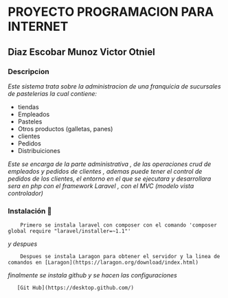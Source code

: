 # PROYECTO PROGRAMACION PARA INTERNET

## Diaz Escobar Munoz Victor Otniel

### Descripcion 
_Este sistema trata sobre la administracion de una franquicia de sucursales de pastelerias la cual contiene:_

- tiendas
- Empleados
- Pasteles
- Otros productos (galletas, panes)
- clientes
- Pedidos
- Distribuiciones

_Este se encarga de la parte administrativa , de las operaciones crud de empleados y pedidos de clientes , ademas puede tener el control de pedidos de los clientes, el entorno en el que se ejecutara y desarrollara sera en php con el framework Laravel , con el MVC (modelo vista controlador)_

### Instalación 🔧
```
    Primero se instala laravel con composer con el comando 'composer global require "laravel/installer=~1.1"'
```
_y despues_

```
    Despues se instala Laragon para obtener el servidor y la linea de comandos en [Laragon](https://laragon.org/download/index.html)
```

_finalmente se instala github y se hacen las configuraciones_

```
   [Git Hub](https://desktop.github.com/)
```
